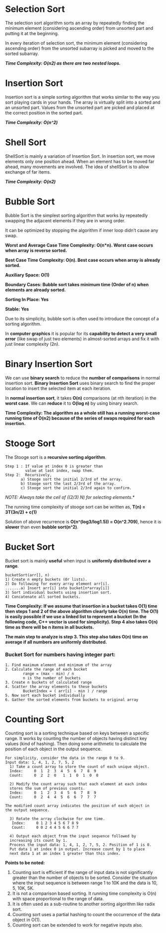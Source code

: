 # Selection Sort
The selection sort algorithm sorts an array by repeatedly finding the minimum element (considering ascending order) from unsorted part and putting it at the beginning.

In every iteration of selection sort, the minimum element (considering ascending order) from the unsorted subarray is picked and moved to the sorted subarray.

***Time Complexity: O(n2) as there are two nested loops.***

# Insertion Sort
Insertion sort is a simple sorting algorithm that works similar to the way you sort playing cards in your hands. The array is virtually split into a sorted and an unsorted part. Values from the unsorted part are picked and placed at the correct position in the sorted part.

***Time Complexity: O(n^2)***

# Shell Sort
ShellSort is mainly a variation of Insertion Sort. In insertion sort, we move elements only one position ahead. When an element has to be moved far ahead, many movements are involved. The idea of shellSort is to allow exchange of far items. 

***Time Complexity: O(n2)***

# Bubble Sort
Bubble Sort is the simplest sorting algorithm that works by repeatedly swapping the adjacent elements if they are in wrong order.

It can be optimized by stopping the algorithm if inner loop didn’t cause any swap. 

**Worst and Average Case Time Complexity: O(n*n). Worst case occurs when array is reverse sorted.**

**Best Case Time Complexity: O(n). Best case occurs when array is already sorted.**

**Auxiliary Space: O(1)**

**Boundary Cases: Bubble sort takes minimum time (Order of n) when elements are already sorted.**

**Sorting In Place: Yes**

**Stable: Yes**

Due to its simplicity, bubble sort is often used to introduce the concept of a sorting algorithm.
 
In **computer graphics** it is popular for its **capability to detect a very small error** (like swap of just two elements) in almost-sorted arrays and fix it with just linear complexity (2n).

# Binary Insertion Sort

We can use **binary search** to reduce the **number of comparisons** in normal insertion sort. **Binary Insertion Sort** uses binary search to find the proper location to insert the selected item at each iteration. 

In **normal insertion sort**, it takes **O(n)** comparisons (at nth iteration) in the **worst case**. We can **reduce** it to **O(log n)** by using binary search.

**Time Complexity: The algorithm as a whole still has a running worst-case running time of O(n2) because of the series of swaps required for each insertion.**

# Stooge Sort

The Stooge sort is a **recursive sorting algorithm**.

```
Step 1 : If value at index 0 is greater than
         value at last index, swap them.
Step 2:  Recursively, 
       a) Stooge sort the initial 2/3rd of the array.
       b) Stooge sort the last 2/3rd of the array.
       c) Stooge sort the initial 2/3rd again to confirm.
```

**NOTE: Always take the ceil of ((2/3)* N) for selecting elements.**

The running time complexity of stooge sort can be written as,
**T(n) = 3T(3n/2) + c(1)**

Solution of above recurrence is **O(n^(log3/log1.5)) = O(n^2.709)**, hence it is **slower** than even **bubble sort(n^2)**. 

# Bucket Sort
Bucket sort is mainly **useful** when input is **uniformly distributed over a range**.

```
bucketSort(arr[], n)
1) Create n empty buckets (Or lists).
2) Do following for every array element arr[i].
.......a) Insert arr[i] into bucket[n*array[i]]
3) Sort individual buckets using insertion sort.
4) Concatenate all sorted buckets.
```

**Time Complexity: If we assume that insertion in a bucket takes O(1) time then steps 1 and 2 of the above algorithm clearly take O(n) time. The O(1) is easily possible if we use a linked list to represent a bucket (In the following code, C++ vector is used for simplicity). Step 4 also takes O(n) time as there will be n items in all buckets.** 

**The main step to analyze is step 3. This step also takes O(n) time on average if all numbers are uniformly distributed.**

### Bucket Sort for numbers having integer part:
```
1. Find maximum element and minimum of the array
2. Calculate the range of each bucket
        range = (max - min) / n
        n is the number of buckets
3. Create n buckets of calculated range
4. Scatter the array elements to these buckets
        BucketIndex = ( arr[i] - min ) / range
5. Now sort each bucket individually
6. Gather the sorted elements from buckets to original array
```

# Counting Sort
Counting sort is a sorting technique based on keys between a specific range. It works by counting the number of objects having distinct key values (kind of hashing). Then doing some arithmetic to calculate the position of each object in the output sequence.

```
For simplicity, consider the data in the range 0 to 9. 
Input data: 1, 4, 1, 2, 7, 5, 2
  1) Take a count array to store the count of each unique object.
  Index:     0  1  2  3  4  5  6  7  8  9
  Count:     0  2  2  0   1  1  0  1  0  0

  2) Modify the count array such that each element at each index 
  stores the sum of previous counts. 
  Index:     0  1  2  3  4  5  6  7  8  9
  Count:     0  2  4  4  5  6  6  7  7  7

The modified count array indicates the position of each object in 
the output sequence.

  3) Rotate the array clockwise for one time.
   Index:     0 1 2 3 4 5 6 7 8 9
   Count:     0 0 2 4 4 5 6 6 7 7
  
  4) Output each object from the input sequence followed by 
  increasing its count by 1.
  Process the input data: 1, 4, 1, 2, 7, 5, 2. Position of 1 is 0.
  Put data 1 at index 0 in output. Increase count by 1 to place 
  next data 1 at an index 1 greater than this index.
```

**Points to be noted:**
1. Counting sort is efficient if the range of input data is not significantly greater than the number of objects to be sorted. Consider the situation where the input sequence is between range 1 to 10K and the data is 10, 5, 10K, 5K. 
2. It is not a comparison based sorting. It running time complexity is O(n) with space proportional to the range of data. 
3. It is often used as a sub-routine to another sorting algorithm like radix sort. 
4. Counting sort uses a partial hashing to count the occurrence of the data object in O(1). 
5. Counting sort can be extended to work for negative inputs also.